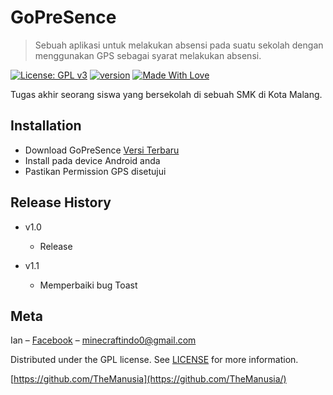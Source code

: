 # GoPreSence
> Sebuah aplikasi untuk melakukan absensi pada suatu sekolah dengan menggunakan GPS sebagai syarat melakukan absensi.

[![License: GPL v3](https://img.shields.io/badge/License-GPL%20v3-blue.svg)](http://www.gnu.org/licenses/gpl-3.0)
[![version](https://img.shields.io/badge/version-1.1-green)](https://github.com/TheManusia/Tugas-Akhir/releases/)
[![Made With Love](https://img.shields.io/badge/Made%20With-Love-orange.svg)](https://github.com/chetanraj/awesome-github-badges)

Tugas akhir seorang siswa yang bersekolah di sebuah SMK di Kota Malang.

## Installation

* Download GoPreSence [Versi Terbaru](https://github.com/TheManusia/Tugas-Akhir/releases/)
* Install pada device Android anda
* Pastikan Permission GPS disetujui


## Release History

* v1.0
    * Release

* v1.1
    * Memperbaiki bug Toast

## Meta

Ian – [Facebook](https://facebook.com/Ian.TheManusia) – minecraftindo0@gmail.com

Distributed under the GPL license. See [LICENSE](https://github.com/TheManusia/Tugas-Akhir/blob/master/LICENSE) for more information.

[https://github.com/TheManusia](https://github.com/TheManusia/)
